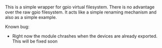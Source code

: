This is a simple wrapper for gpio virtual filesystem. There is no advantage over the raw gpio filesystem. It acts like a simple renaming mechanism and also as a simple example.

Known bug:
- Right now the module chrashes when the devices are already exported. This will be fixed soon
